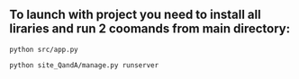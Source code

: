 To launch with project you need to install all liraries and run 2 coomands from main directory:
--
~~~
python src/app.py
~~~
~~~
python site_QandA/manage.py runserver
~~~